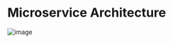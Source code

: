 # Microservice Architecture

![image](https://user-images.githubusercontent.com/43233080/152906859-3ef84c42-6b7f-48ee-95de-53bd9432edcb.png)
